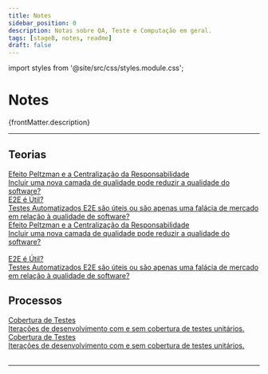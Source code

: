 ```yaml
---
title: Notes
sidebar_position: 0
description: Notas sobre QA, Teste e Computação em geral.
tags: [stageB, notes, readme]
draft: false
---
```


import styles from '@site/src/css/styles.module.css';

# Notes

{frontMatter.description}<br />

---

## Teorias

<div className={styles.desktopOnly}>
	<div class="pagination-nav">
		<div class="pagination-nav__item">
			<a class="pagination-nav__link" href="./notes/peltzman_effect">
			<div class="pagination-nav__label">Efeito Peltzman e a Centralização da Responsabilidade</div>
			<div class="pagination-nav__sublabel">Incluir uma nova camada de qualidade pode reduzir a qualidade do software?</div>
			</a>
		</div>
		<div class="pagination-nav__item">
			<a class="pagination-nav__link" href="./notes/e2e_useful">
			<div class="pagination-nav__label">E2E é Útil?</div>
			<div class="pagination-nav__sublabel">Testes Automatizados E2E são úteis ou são apenas uma falácia de mercado em relação à qualidade de software?</div>
			</a>
		</div>
	</div>
</div>

<div className={styles.mobileOnly}>
	<div class="pagination-nav__item">
		<a class="pagination-nav__link" href="./notes/peltzman_effect">
		<div class="pagination-nav__label">Efeito Peltzman e a Centralização da Responsabilidade</div>
		<div class="pagination-nav__sublabel">Incluir uma nova camada de qualidade pode reduzir a qualidade do software?</div>
		</a>
	</div>
	<br />
	<div class="pagination-nav__item">
		<a class="pagination-nav__link" href="./notes/e2e_useful">
		<div class="pagination-nav__label">E2E é Útil?</div>
		<div class="pagination-nav__sublabel">Testes Automatizados E2E são úteis ou são apenas uma falácia de mercado em relação à qualidade de software?</div>
		</a>
	</div>
</div>

## Processos

<div className={styles.desktopOnly}>
	<div class="pagination-nav">
		<div class="pagination-nav__item">
			<a class="pagination-nav__link" href="./notes/test_coverage_sdlc">
			<div class="pagination-nav__label">Cobertura de Testes</div>
			<div class="pagination-nav__sublabel">Iterações de desenvolvimento com e sem cobertura de testes unitários.</div>
			</a>
		</div>
		<div class="pagination-nav__item">
		</div>
	</div>
</div>

<div className={styles.mobileOnly}>
	<div class="pagination-nav__item">
		<a class="pagination-nav__link" href="./notes/test_coverage_sdlc">
		<div class="pagination-nav__label">Cobertura de Testes</div>
		<div class="pagination-nav__sublabel">Iterações de desenvolvimento com e sem cobertura de testes unitários.</div>
		</a>
	</div>
	<br />
</div>


---
